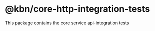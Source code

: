 # @kbn/core-http-integration-tests

This package contains the core <domain> service api-integration tests
